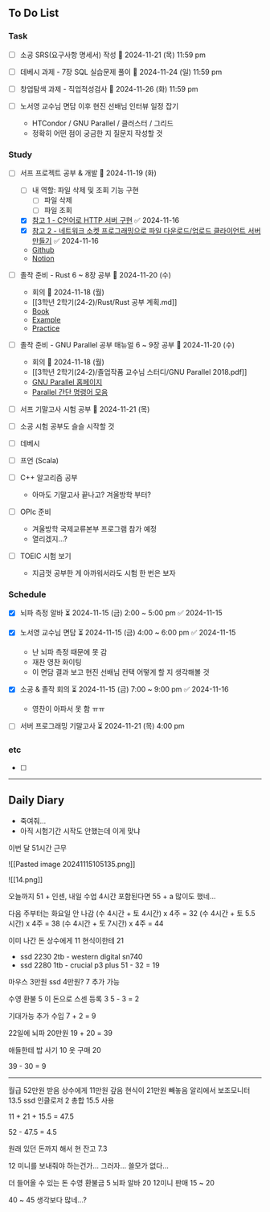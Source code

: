 ## To Do List
### Task
- [ ] 소공 SRS(요구사항 명세서) 작성 📅 2024-11-21 (목) 11:59 pm
- [ ] 데베시 과제 - 7장 SQL 실습문제 풀이 📅 2024-11-24 (일) 11:59 pm
- [ ] 창업탐색 과제 - 직업적성검사 📅 2024-11-26 (화) 11:59 pm

- [ ] 노서영 교수님 면담 이후 현진 선배님 인터뷰 일정 잡기
	- HTCondor / GNU Parallel / 클러스터 / 그리드
	- 정확히 어떤 점이 궁금한 지 질문지 작성할 것

### Study
- [ ] 서프 프로젝트 공부 & 개발 📅 2024-11-19 (화)
	- [ ] 내 역할: 파일 삭제 및 조회 기능 구현
		- [ ] 파일 삭제
		- [ ] 파일 조회
	- [x] [참고 1 - C언어로 HTTP 서버 구현](https://fascination-euna.tistory.com/entry/P4C-W4-W5-C%EC%96%B8%EC%96%B4%EB%A1%9C-HTTP-%EC%84%9C%EB%B2%84-%EA%B5%AC%ED%98%84) ✅ 2024-11-16
	- [x] [참고 2 - 네트워크 소켓 프로그래밍으로 파일 다운로드/업로드 클라이언트 서버 만들기](https://codingwell.tistory.com/59) ✅ 2024-11-16
	- [Github](https://github.com/2024-ServerProgramming/MultiThreading_WebHardServer)
	- [Notion](https://www.notion.so/13778461352780bc9d32eeb226a40321)
- [ ] 졸작 준비 - Rust 6 ~ 8장 공부 📅 2024-11-20 (수) 
	- 회의 📅 2024-11-18 (월) 
	- [[3학년 2학기(24-2)/Rust/Rust 공부 계획.md]]
	- [Book](https://doc.rust-kr.org/)
	- [Example](https://doc.rust-lang.org/rust-by-example/)
	- [Practice](https://practice.course.rs/)
- [ ] 졸작 준비 - GNU Parallel 공부 매뉴얼 6 ~ 9장 공부 📅 2024-11-20 (수)
	- 회의 📅 2024-11-18 (월) 
	- [[3학년 2학기(24-2)/졸업작품 교수님 스터디/GNU Parallel 2018.pdf]]
	- [GNU Parallel 홈페이지](https://www.gnu.org/software/parallel/man.html)
	- [Parallel 간단 명령어 모음](https://www.gnu.org/software/parallel/parallel_cheat.pdf)
- [ ] 서프 기말고사 시험 공부 📅 2024-11-21 (목) 

- [ ] 소공 시험 공부도 슬슬 시작할 것
- [ ] 데베시
- [ ] 프언 (Scala)

- [ ] C++ 알고리즘 공부
	- 아마도 기말고사 끝나고? 겨울방학 부터?
- [ ] OPIc 준비
	- 겨울방학 국제교류본부 프로그램 참가 예정
	- 열리겠지...?
- [ ] TOEIC 시험 보기
	- 지금껏 공부한 게 아까워서라도 시험 한 번은 보자

### Schedule
- [x] 뇌파 측정 알바 ⏳ 2024-11-15 (금) 2:00 ~ 5:00 pm ✅ 2024-11-15
- [x] 노서영 교수님 면담 ⏳ 2024-11-15 (금) 4:00 ~ 6:00 pm ✅ 2024-11-15
	- 난 뇌파 측정 때문에 못 감
	- 재찬 영찬 화이팅
	- 이 면담 결과 보고 현진 선배님 컨택 어떻게 할 지 생각해볼 것
- [x] 소공 & 졸작 회의 ⏳ 2024-11-15 (금) 7:00 ~ 9:00 pm ✅ 2024-11-16
	- 영찬이 아파서 못 함 ㅠㅠ

- [ ] 서버 프로그래밍 기말고사 ⏳ 2024-11-21 (목) 4:00 pm

### etc
- [ ] 

---
## Daily Diary
- 죽여줘...
- 아직 시험기간 시작도 안했는데 이게 맞냐

이번 달 51시간 근무

![[Pasted image 20241115105135.png]]

![[14.png]]

오늘까지 51 + 인센, 내일 수업 4시간 포함된다면 55 + a
많이도 했네...

다음 주부터는 화요일 안 나감
(수 4시간 + 토 4시간) x 4주 = 32
(수 4시간 + 토 5.5시간) x 4주 = 38
(수 4시간 + 토 7시간) x 4주 = 44

이미 나간 돈
상수에게 11
현식이한테 21
- ssd 2230 2tb - western digital sn740
- ssd 2280 1tb - crucial p3 plus
51 - 32 = 19

마우스 3만원 ssd 4만원? 
7 추가 가능

수영 환불 5
이 돈으로 스센 등록 3
5 - 3 = 2

기대가능 추가 수입 
7 + 2 = 9

22일에 뇌파 20만원
19 + 20 = 39

애들한테 밥 사기 10
옷 구매 20

39 - 30 = 9

---

월급 52만원 받음
상수에게 11만원 갚음
현식이 21만원 빼놓음
알리에서 보조모니터 13.5 ssd 인클로저 2
총합 15.5 사용

11 + 21 + 15.5 = 47.5

52 - 47.5 = 4.5

원래 있던 돈까지 해서 현 잔고 7.3

12 미니를 보내줘야 하는건가...
그러자... 쓸모가 없다...

더 들어올 수 있는 돈
수영 환불금 5
뇌파 알바 20
12미니 판매 15 ~ 20

40 ~ 45
생각보다 많네...?